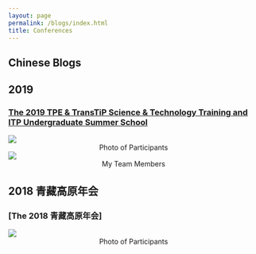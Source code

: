```yaml
---
layout: page
permalink: /blogs/index.html
title: Conferences
---
```


## Chinese Blogs

## 2019
### [The 2019 TPE & TransTiP Science & Technology Training and ITP Undergraduate Summer School](http://www.tpe.ac.cn/events/Training/202001/t20200113_229333.html)

<div>
<img src="https://junfeiwu.github.io/images/Activities/tpe_meeting02.jpg">
<figcaption style="text-align: center">Photo of Participants </figcaption> 
</div>
<div>
<img src="https://junfeiwu.github.io/images/Activities/TPE_meeting.jpg">
<figcaption style="text-align: center">My Team Members </figcaption>
</div>




## 2018 青藏高原年会 


### [The 2018 青藏高原年会]
<div>
<img src="https://junfeiwu.github.io/images/Conferences/2018_anni.jpg">
<figcaption style="text-align: center">Photo of Participants </figcaption> 
</div>

